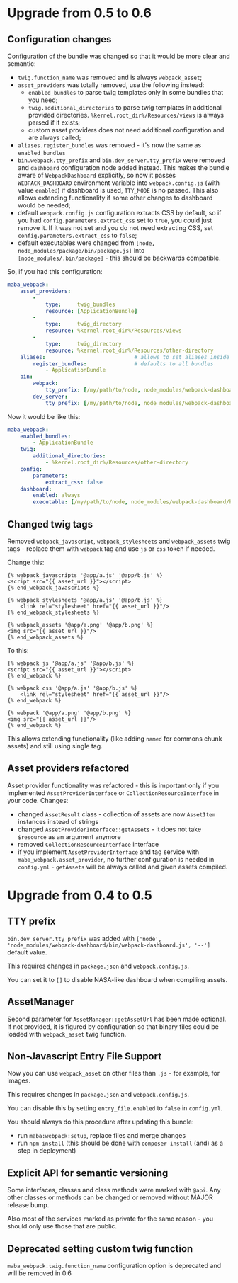 # Upgrade from 0.5 to 0.6

## Configuration changes

Configuration of the bundle was changed so that it would be more clear
and semantic:
- `twig.function_name` was removed and is always `webpack_asset`;
- `asset_providers` was totally removed, use the following instead:
  - `enabled_bundles` to parse twig templates only in some bundles that you
  need;
  - `twig.additional_directories` to parse twig templates in additional provided
  directories. `%kernel.root_dir%/Resources/views` is always parsed if it exists;
  - custom asset providers does not need additional configuration and are always
  called;
- `aliases.register_bundles` was removed - it's now the same as `enabled_bundles`
- `bin.webpack.tty_prefix` and `bin.dev_server.tty_prefix` were removed and
`dashboard` configuration node added instead. This makes the bundle aware of
`WebpackDashboard` explicitly, so now it passes `WEBPACK_DASHBOARD` environment
variable into `webpack.config.js` (with value `enabled`) if dashboard is used,
`TTY_MODE` is no passed.
This also allows extending functionality if some other changes to dashboard
would be needed;
- default `webpack.config.js` configuration extracts CSS by default, so if you
had `config.parameters.extract_css` set to `true`, you could just remove it.
If it was not set and you do not need extracting CSS, set `config.parameters.extract_css`
to `false`;
- default executables were changed from `[node, node_modules/package/bin/package.js]`
into `[node_modules/.bin/package]` - this should be backwards compatible.

So, if you had this configuration:
```yml
maba_webpack:
    asset_providers:
        -
            type:     twig_bundles
            resource: [ApplicationBundle]
        -
            type:     twig_directory
            resource: %kernel.root_dir%/Resources/views
        -
            type:     twig_directory
            resource: %kernel.root_dir%/Resources/other-directory
    aliases:                            # allows to set aliases inside require() in your JS files
        register_bundles:               # defaults to all bundles
            - ApplicationBundle
    bin:
        webpack:
            tty_prefix: [/my/path/to/node, node_modules/webpack-dashboard/bin/webpack-dashboard.js]
        dev_server:
            tty_prefix: [/my/path/to/node, node_modules/webpack-dashboard/bin/webpack-dashboard.js]
```

Now it would be like this:
```yml
maba_webpack:
    enabled_bundles:
        - ApplicationBundle
    twig:
        additional_directories:
            - %kernel.root_dir%/Resources/other-directory
    config:
        parameters:
            extract_css: false
    dashboard:
        enabled: always
        executable: [/my/path/to/node, node_modules/webpack-dashboard/bin/webpack-dashboard.js]
```

## Changed twig tags

Removed `webpack_javascript`, `webpack_stylesheets` and `webpack_assets` twig
tags - replace them with `webpack` tag and use `js` or `css` token if needed.

Change this:
```twig
{% webpack_javascripts '@app/a.js' '@app/b.js' %}
<script src="{{ asset_url }}"></script>
{% end_webpack_javascripts %}

{% webpack_stylesheets '@app/a.js' '@app/b.js' %}
    <link rel="stylesheet" href="{{ asset_url }}"/>
{% end_webpack_stylesheets %}

{% webpack_assets '@app/a.png' '@app/b.png' %}
<img src="{{ asset_url }}"/>
{% end_webpack_assets %}
```

To this:
```twig
{% webpack js '@app/a.js' '@app/b.js' %}
<script src="{{ asset_url }}"></script>
{% end_webpack %}

{% webpack css '@app/a.js' '@app/b.js' %}
    <link rel="stylesheet" href="{{ asset_url }}"/>
{% end_webpack %}

{% webpack '@app/a.png' '@app/b.png' %}
<img src="{{ asset_url }}"/>
{% end_webpack %}
```

This allows extending functionality (like adding `named` for commons chunk assets)
and still using single tag.

## Asset providers refactored

Asset provider functionality was refactored - this is important only
if you implemented `AssetProviderInterface` or `CollectionResourceInterface`
in your code. Changes:
- changed `AssetResult` class - collection of assets are now `AssetItem`
instances instead of strings
- changed `AssetProviderInterface::getAssets` - it does not take `$resource`
 as an argument anymore
- removed `CollectionResourceInterface` interface
- if you implement `AssetProviderInterface` and tag service with
`maba_webpack.asset_provider`, no further configuration is needed in
`config.yml` - `getAssets` will be always called and given assets compiled.

# Upgrade from 0.4 to 0.5

## TTY prefix

`bin.dev_server.tty_prefix` was added with
`['node', 'node_modules/webpack-dashboard/bin/webpack-dashboard.js', '--']`
default value.

This requires changes in `package.json` and `webpack.config.js`.

You can set it to `[]` to disable NASA-like dashboard when compiling assets.
 
## AssetManager

Second parameter for `AssetManager::getAssetUrl` has been made optional.
If not provided, it is figured by configuration so that binary files could be loaded with `webpack_asset` twig function.

## Non-Javascript Entry File Support

Now you can use `webpack_asset` on other files than `.js` - for example, for images.

This requires changes in `package.json` and `webpack.config.js`.

You can disable this by setting `entry_file.enabled` to `false` in `config.yml`.

You should always do this procedure after updating this bundle:
- run `maba:webpack:setup`, replace files and merge changes
- run `npm install` (this should be done with `composer install` (and) as a step in deployment)

## Explicit API for semantic versioning

Some interfaces, classes and class methods were marked with `@api`.
Any other classes or methods can be changed or removed without MAJOR release bump.

Also most of the services marked as private for the same reason - you should only use those that
are public.

## Deprecated setting custom twig function

`maba_webpack.twig.function_name` configuration option is deprecated and will be removed in 0.6
